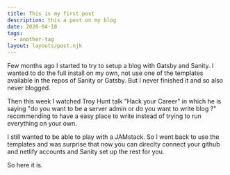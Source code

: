 ```yaml
---
title: This is my first post
description: this a post on my blog
date: 2020-04-18
tags: 
  - another-tag
layout: layouts/post.njk
---
```


Few months ago I started to try to setup a blog with Gatsby and Sanity. I wanted to do the full install on my own, not use one of the templates available in the repos of Sanity or Gatsby. But I never finished it and so also never blogged.

Then this week I watched Troy Hunt talk "Hack your Career" in which he is saying "do you want to be a server admin or do you want to write blog ?" recommending to have a easy place to write instead of trying to run everything on your own.

I still wanted to be able to play with a JAMstack. So I went back to use the templates and was surprise that now you can direclty connect your github and netlify accounts and Sanity set up the rest for you.

So here it is. 